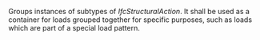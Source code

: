 Groups instances of subtypes of _IfcStructuralAction_.  It shall be used as a container for loads grouped together for specific purposes, such as loads which are part of a special load pattern.